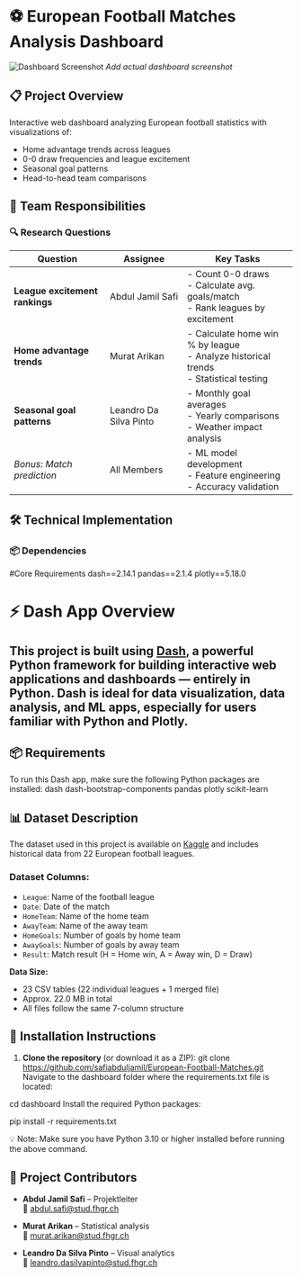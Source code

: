 # ⚽ European Football Matches Analysis Dashboard

![Dashboard Screenshot](screenshot.png) *Add actual dashboard screenshot*

## 📋 Project Overview
Interactive web dashboard analyzing European football statistics with visualizations of:
- Home advantage trends across leagues
- 0-0 draw frequencies and league excitement
- Seasonal goal patterns
- Head-to-head team comparisons

## 👥 Team Responsibilities

### 🔍 Research Questions

| Question | Assignee | Key Tasks |
|----------|----------|-----------|
| **League excitement rankings** | Abdul Jamil Safi | - Count 0-0 draws<br>- Calculate avg. goals/match<br>- Rank leagues by excitement |
| **Home advantage trends** | Murat Arikan | - Calculate home win % by league<br>- Analyze historical trends<br>- Statistical testing |
| **Seasonal goal patterns** | Leandro Da Silva Pinto | - Monthly goal averages<br>- Yearly comparisons<br>- Weather impact analysis |
| *Bonus: Match prediction* | All Members | - ML model development<br>- Feature engineering<br>- Accuracy validation |

## 🛠️ Technical Implementation

### 📦 Dependencies

#Core Requirements
dash==2.14.1
pandas==2.1.4
plotly==5.18.0

# ⚡ Dash App Overview

This project is built using [Dash](https://dash.plotly.com/), a powerful Python framework for building interactive web applications and dashboards — entirely in Python. Dash is ideal for data visualization, data analysis, and ML apps, especially for users familiar with Python and Plotly.
---
## 📦 Requirements

To run this Dash app, make sure the following Python packages are installed:
dash
dash-bootstrap-components
pandas
plotly
scikit-learn

## 📊 Dataset Description

The dataset used in this project is available on [Kaggle](https://www.kaggle.com/datasets/flynn28/european-football-matches) and includes historical data from 22 European football leagues.

### Dataset Columns:
- `League`: Name of the football league
- `Date`: Date of the match
- `HomeTeam`: Name of the home team
- `AwayTeam`: Name of the away team
- `HomeGoals`: Number of goals by home team
- `AwayGoals`: Number of goals by away team
- `Result`: Match result (H = Home win, A = Away win, D = Draw)

**Data Size:**  
- 23 CSV tables (22 individual leagues + 1 merged file)  
- Approx. 22.0 MB in total  
- All files follow the same 7-column structure

## 🔧 Installation Instructions

1. **Clone the repository** (or download it as a ZIP):
git clone https://github.com/safiabduljamil/European-Football-Matches.git
Navigate to the dashboard folder where the requirements.txt file is located:

cd  dashboard
Install the required Python packages:

pip install -r requirements.txt

💡 Note: Make sure you have Python 3.10 or higher installed before running the above command.

## 👥 Project Contributors

- **Abdul Jamil Safi** – Projektleiter  
  📧 abdul.safi@stud.fhgr.ch

- **Murat Arikan** – Statistical analysis  
  📧 murat.arikan@stud.fhgr.ch

- **Leandro Da Silva Pinto** – Visual analytics  
  📧 leandro.dasilvapinto@stud.fhgr.ch
```bash

